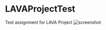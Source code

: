 # LAVAProjectTest
Test assignment for LAVA Project
![screenshot](https://user-images.githubusercontent.com/70954622/129950201-189ec591-9844-47b1-bb92-358aa6087f13.jpg)
